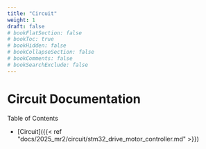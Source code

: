```yaml
---
title: "Circuit"
weight: 1
draft: false
# bookFlatSection: false
# bookToc: true
# bookHidden: false
# bookCollapseSection: false
# bookComments: false
# bookSearchExclude: false
---
```

# Circuit Documentation

Table of Contents

- [Circuit]({{< ref "docs/2025_mr2/circuit/stm32_drive_motor_controller.md" >}})
